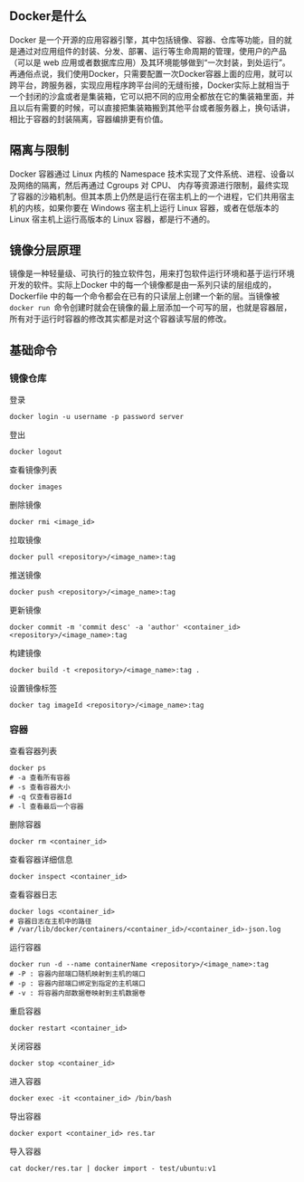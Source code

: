 ## Docker是什么
Docker 是一个开源的应用容器引擎，其中包括镜像、容器、仓库等功能，目的就是通过对应用组件的封装、分发、部署、运行等生命周期的管理，使用户的产品（可以是 web 应用或者数据库应用）及其环境能够做到“一次封装，到处运行”。再通俗点说，我们使用Docker，只需要配置一次Docker容器上面的应用，就可以跨平台，跨服务器，实现应用程序跨平台间的无缝衔接，Docker实际上就相当于一个封闭的沙盒或者是集装箱，它可以把不同的应用全都放在它的集装箱里面，并且以后有需要的时候，可以直接把集装箱搬到其他平台或者服务器上，换句话讲，相比于容器的封装隔离，容器编排更有价值。
## 隔离与限制
Docker 容器通过 Linux 内核的 Namespace 技术实现了文件系统、进程、设备以及网络的隔离，然后再通过 Cgroups 对 CPU、 内存等资源进行限制，最终实现了容器的沙箱机制。但其本质上仍然是运行在宿主机上的一个进程，它们共用宿主机的内核，如果你要在 Windows 宿主机上运行 Linux 容器，或者在低版本的 Linux 宿主机上运行高版本的 Linux 容器，都是行不通的。
## 镜像分层原理
镜像是一种轻量级、可执行的独立软件包，用来打包软件运行环境和基于运行环境开发的软件。实际上Docker 中的每一个镜像都是由一系列只读的层组成的，Dockerfile 中的每一个命令都会在已有的只读层上创建一个新的层。当镜像被 `docker run `命令创建时就会在镜像的最上层添加一个可写的层，也就是容器层，所有对于运行时容器的修改其实都是对这个容器读写层的修改。
## 基础命令
### 镜像仓库
登录
```
docker login -u username -p password server 
```
登出
```
docker logout 
```
查看镜像列表
```
docker images
```
删除镜像
```
docker rmi <image_id>
```
拉取镜像
```
docker pull <repository>/<image_name>:tag
```
推送镜像
```
docker push <repository>/<image_name>:tag
```
更新镜像
```
docker commit -m 'commit desc' -a 'author' <container_id> <repository>/<image_name>:tag
```
构建镜像
```
docker build -t <repository>/<image_name>:tag .
```
设置镜像标签
```
docker tag imageId <repository>/<image_name>:tag
```
### 容器
查看容器列表
``` 
docker ps
# -a 查看所有容器
# -s 查看容器大小
# -q 仅查看容器Id
# -l 查看最后一个容器
```
删除容器
```
docker rm <container_id>
```
查看容器详细信息
```
docker inspect <container_id>
```
查看容器日志
```
docker logs <container_id>
# 容器日志在主机中的路径
# /var/lib/docker/containers/<container_id>/<container_id>-json.log
```
运行容器
```
docker run -d --name containerName <repository>/<image_name>:tag
# -P : 容器内部端口随机映射到主机的端口
# -p : 容器内部端口绑定到指定的主机端口
# -v : 将容器内部数据卷映射到主机数据卷
```
重启容器
```
docker restart <container_id>
```
关闭容器
```
docker stop <container_id>
```
进入容器
```
docker exec -it <container_id> /bin/bash
```
导出容器
```
docker export <container_id> res.tar
```
导入容器
```
cat docker/res.tar | docker import - test/ubuntu:v1
```

